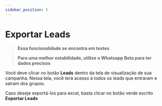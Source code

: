 ```yaml
---
sidebar_position: 5
---
```


# Exportar Leads

> **Essa funcionalidade se encontra em testes**

> **Para uma melhor estabilidade, utilize o Whatsapp Beta para ter dados precisos**

Você deve clicar no botão **Leads** dentro da tela de visualização de sua campanha. 
Nessa tela, você terá acesso à todos os leads que entraram e saíram dos grupos.

Caso deseje exportá-los para excel, basta clicar no botão verde escrito **Exportar Leads**